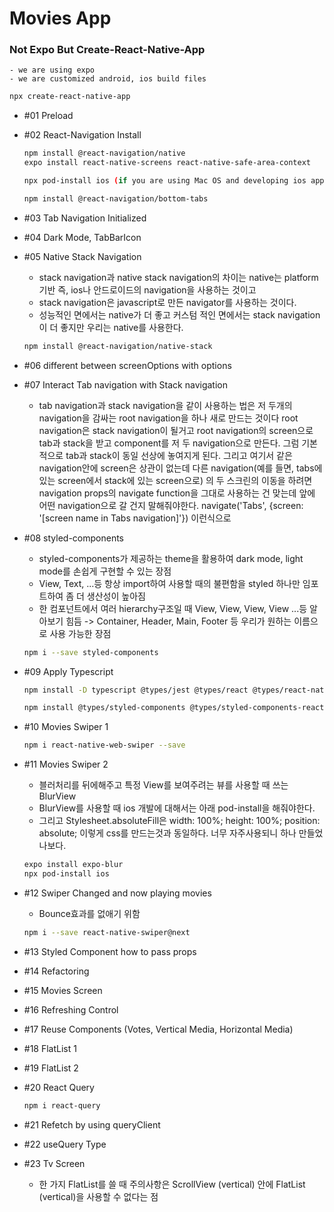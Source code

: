 # Movies App

### Not Expo But Create-React-Native-App

    - we are using expo
    - we are customized android, ios build files

```bash
npx create-react-native-app
```

- #01 Preload

- #02 React-Navigation Install

  ```bash
  npm install @react-navigation/native
  expo install react-native-screens react-native-safe-area-context

  npx pod-install ios (if you are using Mac OS and developing ios app)

  npm install @react-navigation/bottom-tabs
  ```

- #03 Tab Navigation Initialized

- #04 Dark Mode, TabBarIcon

- #05 Native Stack Navigation

  - stack navigation과 native stack navigation의 차이는 native는 platform기반 즉, ios나 안드로이드의 navigation을 사용하는 것이고
  - stack navigation은 javascript로 만든 navigator를 사용하는 것이다.
  - 성능적인 면에서는 native가 더 좋고 커스텀 적인 면에서는 stack navigation이 더 좋지만 우리는 native를 사용한다.

  ```bash
  npm install @react-navigation/native-stack
  ```

- #06 different between screenOptions with options

- #07 Interact Tab navigation with Stack navigation

  - tab navigation과 stack navigation을 같이 사용하는 법은 저 두개의 navigation을 감싸는 root navigation을 하나 새로 만드는 것이다
    root navigation은 stack navigation이 될거고 root navigation의 screen으로 tab과 stack을 받고 component를 저 두 navigation으로 만든다.
    그럼 기본적으로 tab과 stack이 동일 선상에 놓여지게 된다. 그리고 여기서 같은 navigation안에 screen은 상관이 없는데 다른 navigation(예를 들면, tabs에 있는 screen에서 stack에 있는 screen으로)
    의 두 스크린의 이동을 하려면 navigation props의 navigate function을 그대로 사용하는 건 맞는데 앞에 어떤 navigation으로 갈 건지 말해줘야한다.
    navigate('Tabs', {screen: '[screen name in Tabs navigation]'}) 이런식으로

- #08 styled-components

  - styled-components가 제공하는 theme을 활용하여 dark mode, light mode를 손쉽게 구현할 수 있는 장점
  - View, Text, ...등 항상 import하여 사용할 때의 불편함을 styled 하나만 임포트하여 좀 더 생산성이 높아짐
  - 한 컴포넌트에서 여러 hierarchy구조일 때 View, View, View, View ...등 알아보기 힘듬 -> Container, Header, Main, Footer 등 우리가 원하는 이름으로 사용 가능한 장점

  ```bash
  npm i --save styled-components
  ```

- #09 Apply Typescript

  ```bash
  npm install -D typescript @types/jest @types/react @types/react-native @types/react-test-renderer

  npm install @types/styled-components @types/styled-components-react-native
  ```

- #10 Movies Swiper 1

  ```bash
  npm i react-native-web-swiper --save
  ```

- #11 Movies Swiper 2

  - 블러처리를 뒤에해주고 특정 View를 보여주려는 뷰를 사용할 때 쓰는 BlurView
  - BlurView를 사용할 때 ios 개발에 대해서는 아래 pod-install을 해줘야한다.
  - 그리고 Stylesheet.absoluteFill은 width: 100%; height: 100%; position: absolute; 이렇게 css를 만드는것과 동일하다. 너무 자주사용되니 하나 만들었나보다.

  ```bash
  expo install expo-blur
  npx pod-install ios
  ```

- #12 Swiper Changed and now playing movies

  - Bounce효과를 없애기 위함

  ```bash
  npm i --save react-native-swiper@next
  ```

- #13 Styled Component how to pass props

- #14 Refactoring

- #15 Movies Screen

- #16 Refreshing Control

- #17 Reuse Components (Votes, Vertical Media, Horizontal Media)

- #18 FlatList 1

- #19 FlatList 2

- #20 React Query

  ```bash
  npm i react-query
  ```

- #21 Refetch by using queryClient

- #22 useQuery Type

- #23 Tv Screen

  - 한 가지 FlatList를 쓸 때 주의사항은 ScrollView (vertical) 안에 FlatList (vertical)을 사용할 수 없다는 점
